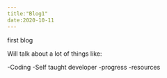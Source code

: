 ```yaml
---
title:"Blog1"
date:2020-10-11
---
```


first blog

Will talk about a lot of things like:

-Coding
-Self taught developer
-progress
-resources
